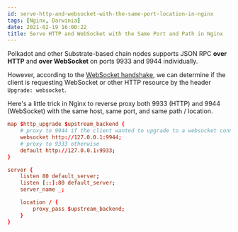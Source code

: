 ```yaml
---
id: serve-http-and-websocket-with-the-same-port-location-in-nginx
tags: [Nginx, Darwinia]
date: 2021-02-19 16:00:22
title: Serve HTTP and WebSocket with the Same Port and Path in Nginx
---
```


Polkadot and other Substrate-based chain nodes supports JSON RPC **over HTTP** and **over WebSocket** on ports 9933 and 9944 individually.

However, according to the [WebSocket handshake](https://en.wikipedia.org/wiki/WebSocket#Protocol_handshake), we can determine if the client is requesting WebSocket or other HTTP resource by the header `Upgrade: websocket`.

Here's a little trick in Nginx to reverse proxy both 9933 (HTTP) and 9944 (WebSocket) with the same host, same port, and same path / location.

<!--more-->

```conf
map $http_upgrade $upstream_backend {
    # proxy to 9944 if the client wanted to upgrade to a websocket conn
    websocket http://127.0.0.1:9944;
    # proxy to 9333 otherwise
    default http://127.0.0.1:9933;
}

server {
    listen 80 default_server;
    listen [::]:80 default_server;
    server_name _;

    location / {
        proxy_pass $upstream_backend;
    }
}
```
